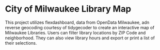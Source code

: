 # City of Milwaukee Library Map

This project utilizes flexdashboard, data from OpenData Milwaukee, adn reverse geocoding courtesy of tidygecoder to create an interactive map of Milwaukee Libraries.  Users can filter library locations by ZIP Code and neighborhood.  They can also view library hours and export or print a list of their selections.
